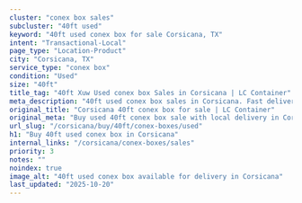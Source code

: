```yaml
---
cluster: "conex box sales"
subcluster: "40ft used"
keyword: "40ft used conex box for sale Corsicana, TX"
intent: "Transactional-Local"
page_type: "Location-Product"
city: "Corsicana, TX"
service_type: "conex box"
condition: "Used"
size: "40ft"
title_tag: "40ft Xuw Used conex box Sales in Corsicana | LC Container"
meta_description: "40ft used conex box sales in Corsicana. Fast delivery, competitive pricing. Serving conex boxes area. Quote ID: EDF. Call (214) 524-4168 for your free quote today."
original_title: "Corsicana 40ft conex box for sale | LC Container"
original_meta: "Buy used 40ft conex box sale with local delivery in Corsicana, TX. LC Container — local Since 2003. Request a fast quote today."
url_slug: "/corsicana/buy/40ft/conex-boxes/used"
h1: "Buy 40ft used conex box in Corsicana"
internal_links: "/corsicana/conex-boxes/sales"
priority: 3
notes: ""
noindex: true
image_alt: "40ft used conex box available for delivery in Corsicana"
last_updated: "2025-10-20"
---
```


<!-- TODO: Add unique city/inventory copy, images, and internal links here. -->
